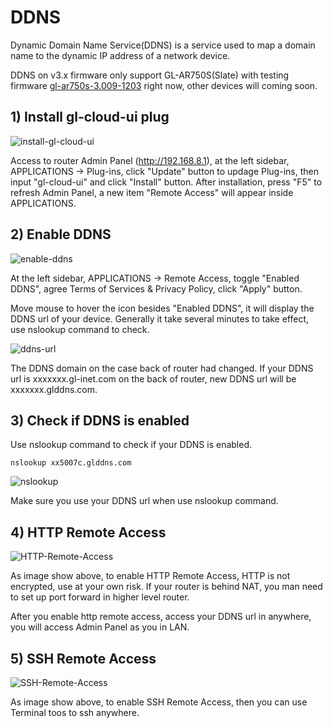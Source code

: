 # DDNS

Dynamic Domain Name Service(DDNS) is a service used to map a domain name to the dynamic IP address of a network device.

DDNS on v3.x firmware only support GL-AR750S(Slate) with testing firmware [gl-ar750s-3.009-1203](https://dl.gl-inet.com/firmware/ar750s/) right now, other devices will coming soon.

## 1) Install gl-cloud-ui plug

![install-gl-cloud-ui](https://static.gl-inet.com/docs/en/3/app/ddns/install-gl-cloud-ui.png)

Access to router Admin Panel (http://192.168.8.1), at the left sidebar, APPLICATIONS -> Plug-ins,
click "Update" button to updage Plug-ins, then input "gl-cloud-ui" and click "Install" button. After installation, press "F5" to refresh Admin Panel, a new item "Remote Access" will appear inside APPLICATIONS.

## 2) Enable DDNS 

![enable-ddns](https://static.gl-inet.com/docs/en/3/app/ddns/enable-ddns.png)

At the left sidebar, APPLICATIONS -> Remote Access, toggle "Enabled DDNS", agree Terms of Services & Privacy Policy, click "Apply" button.

Move mouse to hover the icon besides "Enabled DDNS", it will display the DDNS url of your device.
Generally it take several minutes to take effect, use nslookup command to check.

![ddns-url](https://static.gl-inet.com/docs/en/3/app/ddns/ddns-url.png)

The DDNS domain on the case back of router had changed. If your DDNS url is xxxxxxx.gl-inet.com on the back of router, new DDNS url will be xxxxxxx.glddns.com. 

## 3) Check if DDNS is enabled

Use nslookup command to check if your DDNS is enabled.

`nslookup xx5007c.glddns.com`

![nslookup](https://static.gl-inet.com/docs/en/3/app/ddns/nslookup.png)

Make sure you use your DDNS url when use nslookup command.

## 4) HTTP Remote Access

![HTTP-Remote-Access](https://static.gl-inet.com/docs/en/3/app/ddns/HTTP-Remote-Access.png)

As image show above, to enable HTTP Remote Access, HTTP is not encrypted, use at your own risk. If your router is behind NAT, you man need to set up port forward in higher level router. 

After you enable http remote access, access your DDNS url in anywhere, you will access Admin Panel as you in LAN.

## 5) SSH Remote Access

![SSH-Remote-Access](https://static.gl-inet.com/docs/en/3/app/ddns/SSH-Remote-Access.png)

As image show above, to enable SSH Remote Access, then you can use Terminal toos to ssh anywhere. 